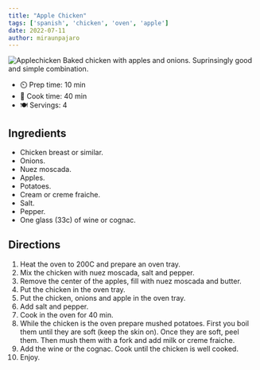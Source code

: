 ```yaml
---
title: "Apple Chicken"
tags: ['spanish', 'chicken', 'oven', 'apple']
date: 2022-07-11
author: miraunpajaro
---
```


![Applechicken](/pix/apple_chicken.avif)
Baked chicken with apples and onions. Suprinsingly good and simple combination.

- ⏲️ Prep time: 10 min
- 🍳 Cook time: 40 min
- 🍽️ Servings: 4

## Ingredients

- Chicken breast or similar.
- Onions.
- Nuez moscada.
- Apples.
- Potatoes.
- Cream or creme fraiche.
- Salt.
- Pepper.
- One glass (33c) of wine or cognac.
## Directions

1. Heat the oven to 200C and prepare an oven tray.
2. Mix the chicken with nuez moscada, salt and pepper.
3. Remove the center of the apples, fill with nuez moscada and butter.
4. Put the chicken in the oven tray.
5. Put the chicken, onions and apple in the oven tray.
6. Add salt and pepper.
7. Cook in the oven for 40 min.
8. While the chicken is the oven prepare mushed potatoes. First you boil them until they are soft (keep the skin on). Once they are soft, peel them. Then mush them with a fork and add milk or creme fraiche.
9. Add the wine or the cognac. Cook until the chicken is well cooked.
10. Enjoy.
